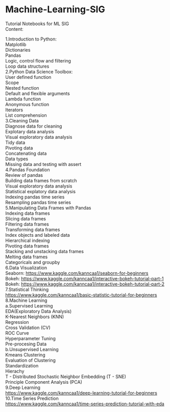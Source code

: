 # Machine-Learning-SIG 
Tutorial Notebooks for ML SIG <br>
Content: <br>

1.Introduction to Python: <br>
Matplotlib <br>
Dictionaries <br>
Pandas <br>
Logic, control flow and filtering <br>
Loop data structures <br>
2.Python Data Science Toolbox: <br>
User defined function <br>
Scope <br>
Nested function <br>
Default and flexible arguments <br>
Lambda function <br>
Anonymous function <br>
Iterators <br>
List comprehension <br>
3.Cleaning Data <br>
Diagnose data for cleaning <br>
Explotary data analysis <br>
Visual exploratory data analysis <br>
Tidy data <br>
Pivoting data <br>
Concatenating data <br>
Data types <br>
Missing data and testing with assert <br>
4.Pandas Foundation <br>
Review of pandas <br>
Building data frames from scratch <br>
Visual exploratory data analysis <br>
Statistical explatory data analysis <br>
Indexing pandas time series <br>
Resampling pandas time series <br>
5.Manipulating Data Frames with Pandas <br>
Indexing data frames <br>
Slicing data frames <br>
Filtering data frames <br>
Transforming data frames <br>
Index objects and labeled data <br>
Hierarchical indexing <br>
Pivoting data frames <br>
Stacking and unstacking data frames <br>
Melting data frames <br>
Categoricals and groupby <br>
6.Data Visualization <br>
Seaborn: https://www.kaggle.com/kanncaa1/seaborn-for-beginners <br>
Bokeh: https://www.kaggle.com/kanncaa1/interactive-bokeh-tutorial-part-1 <br>
Bokeh: https://www.kaggle.com/kanncaa1/interactive-bokeh-tutorial-part-2 <br>
7.Statistical Thinking <br>
https://www.kaggle.com/kanncaa1/basic-statistic-tutorial-for-beginners <br>
8.Machine Learning <br>
a.Supervised Learning <br>
EDA(Exploratory Data Analysis) <br>
K-Nearest Neighbors (KNN) <br>
Regression <br>
Cross Validation (CV) <br>
ROC Curve <br>
Hyperparameter Tuning <br>
Pre-procesing Data <br>
b.Unsupervised Learning <br>
Kmeans Clustering <br>
Evaluation of Clustering <br>
Standardization <br>
Hierachy <br>
T - Distributed Stochastic Neighbor Embedding (T - SNE) <br>
Principle Component Analysis (PCA) <br>
9.Deep Learning <br>
https://www.kaggle.com/kanncaa1/deep-learning-tutorial-for-beginners <br>
10.Time Series Prediction <br>
https://www.kaggle.com/kanncaa1/time-series-prediction-tutorial-with-eda <br>
